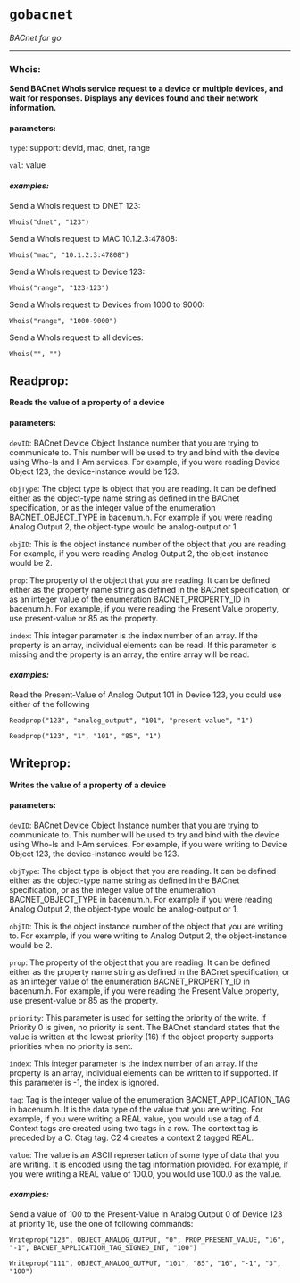 # `gobacnet`

*BACnet for go*

---

### Whois:

**Send BACnet WhoIs service request to a device or multiple devices, and wait for responses. Displays any devices found and their network information.**

#### parameters:

`type`: support: devid, mac, dnet, range

`val`: value

#### *examples:*

Send a WhoIs request to DNET 123:

```
Whois("dnet", "123")
```

Send a WhoIs request to MAC 10.1.2.3:47808:

```
Whois("mac", "10.1.2.3:47808")
```

Send a WhoIs request to Device 123:

```
Whois("range", "123-123")
```

Send a WhoIs request to Devices from 1000 to 9000:

```
Whois("range", "1000-9000")
```

Send a WhoIs request to all devices:

```
Whois("", "")
```

## Readprop:

**Reads the value of a property of a device**

#### parameters:

`devID`: BACnet Device Object Instance number that you are trying to communicate to.  This number will be used to try and bind with the device using 			Who-Is and I-Am services.  For example, if you were reading Device Object 123, the device-instance would be 123.

`objType`: The object type is object that you are reading. It can be defined either as the object-type name string as defined in the BACnet specification, or as the integer value of the enumeration BACNET_OBJECT_TYPE in bacenum.h. For example if you were reading Analog Output 2, the object-type would be analog-output or 1.

`objID`: This is the object instance number of the object that you are reading.  For example, if you were reading Analog Output 2, the object-instance would be 2.

`prop`: The property of the object that you are reading. It can be defined either as the property name string as defined in the BACnet specification, or as an integer value of the enumeration BACNET_PROPERTY_ID in bacenum.h. For example, if you were reading the Present Value property, use present-value or 85 as the property.

`index`: This integer parameter is the index number of an array. If the property is an array, individual elements can be read.  If this parameter is missing and the property is an array, the entire array will be read.

#### *examples:*

Read the Present-Value of Analog Output 101 in Device 123, you could use either of the following

```
Readprop("123", "analog_output", "101", "present-value", "1")
```

```
Readprop("123", "1", "101", "85", "1")
```

## Writeprop:

**Writes the value of a property of a device**

#### parameters:

`devID`: BACnet Device Object Instance number that you are trying to communicate to.  This number will be used to try and bind with the device using Who-Is and I-Am services.  For example, if you were writing to Device Object 123, the device-instance would be 123.

`objType`: The object type is object that you are reading. It can be defined either as the object-type name string as defined in the BACnet specification, or as the integer value of the enumeration BACNET_OBJECT_TYPE in bacenum.h. For example if you were reading Analog Output 2, the object-type would be analog-output or 1.

`objID`: This is the object instance number of the object that you are writing to.  For example, if you were writing to Analog Output 2, the object-instance would be 2.

`prop`: The property of the object that you are reading. It can be defined either as the property name string as defined in the BACnet specification, or as an integer value of the enumeration BACNET_PROPERTY_ID in bacenum.h. For example, if you were reading the Present Value property, use present-value or 85 as the property.

`priority`: This parameter is used for setting the priority of the write. If Priority 0 is given, no priority is sent.  The BACnet standard states that the value is written at the lowest priority (16) if the object property supports priorities when no priority is sent.

`index`: This integer parameter is the index number of an array. If the property is an array, individual elements can be written to if supported.  If this parameter is -1, the index is ignored.

`tag`: Tag is the integer value of the enumeration BACNET_APPLICATION_TAG in bacenum.h.  It is the data type of the value that you are writing.  For example, if you were writing a REAL value, you would use a tag of 4. Context tags are created using two tags in a row.  The context tag is preceded by a C.  Ctag tag. C2 4 creates a context 2 tagged REAL.

`value`: The value is an ASCII representation of some type of data that you are writing.  It is encoded using the tag information provided.  For example, if you were writing a REAL value of 100.0, you would use 100.0 as the value.

#### *examples:*

Send a value of 100 to the Present-Value in Analog Output 0 of Device 123 at priority 16, use the one of following commands:

```
Writeprop("123", OBJECT_ANALOG_OUTPUT, "0", PROP_PRESENT_VALUE, "16", "-1", BACNET_APPLICATION_TAG_SIGNED_INT, "100")
```

```
Writeprop("111", OBJECT_ANALOG_OUTPUT, "101", "85", "16", "-1", "3", "100")
```
